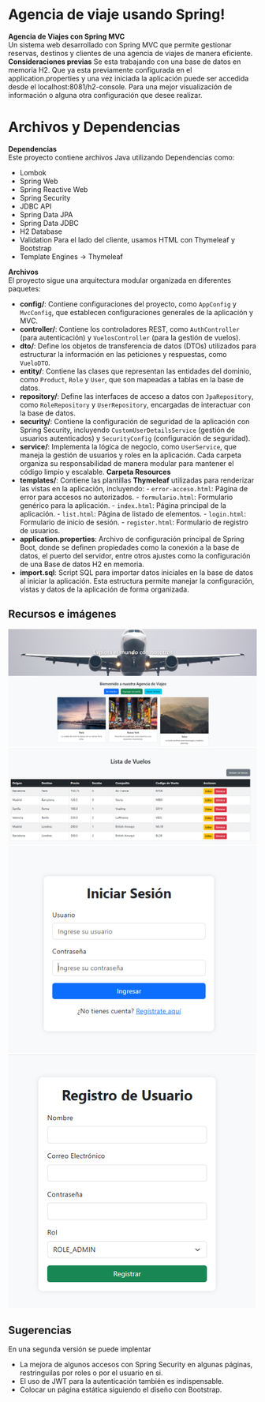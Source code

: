 # Agencia de viaje usando Spring!

**Agencia de Viajes con Spring MVC**  
Un sistema web desarrollado con Spring MVC que permite gestionar reservas, destinos y clientes de una agencia de viajes de manera eficiente.
**Consideraciones previas** 
Se esta trabajando con una base de datos en memoria H2. Que ya esta previamente configurada en el application.properties y una vez iniciada la aplicación puede ser accedida desde el localhost:8081/h2-console.
Para una mejor visualización de información o alguna otra configuración que desee realizar.

# Archivos y Dependencias

**Dependencias**  
Este proyecto contiene archivos Java utilizando Dependencias como:
- Lombok
- Spring Web
- Spring Reactive Web
- Spring Security
- JDBC API
- Spring Data JPA
- Spring Data JDBC
- H2 Database
- Validation
Para el lado del cliente, usamos HTML con Thymeleaf y Bootstrap
- Template Engines -> Thymeleaf

**Archivos**  
El proyecto sigue una arquitectura modular organizada en diferentes paquetes: 
- **config/**: Contiene configuraciones del proyecto, como `AppConfig` y `MvcConfig`, que establecen configuraciones generales de la aplicación y MVC. 
- **controller/**: Contiene los controladores REST, como `AuthController` (para autenticación) y `VuelosController` (para la gestión de vuelos). 
- **dto/**: Define los objetos de transferencia de datos (DTOs) utilizados para estructurar la información en las peticiones y respuestas, como `VueloDTO`. 
- **entity/**: Contiene las clases que representan las entidades del dominio, como `Product`, `Role` y `User`, que son mapeadas a tablas en la base de datos. 
- **repository/**: Define las interfaces de acceso a datos con `JpaRepository`, como `RoleRepository` y `UserRepository`, encargadas de interactuar con la base de datos.
- **security/**: Contiene la configuración de seguridad de la aplicación con Spring Security, incluyendo `CustomUserDetailsService` (gestión de usuarios autenticados) y `SecurityConfig` (configuración de seguridad). 
- **service/**: Implementa la lógica de negocio, como `UserService`, que maneja la gestión de usuarios y roles en la aplicación. Cada carpeta organiza su responsabilidad de manera modular para mantener el código limpio y escalable.
**Carpeta Resources**
- **templates/**: Contiene las plantillas **Thymeleaf** utilizadas para renderizar las vistas en la aplicación, incluyendo: - `error-acceso.html`: Página de error para accesos no autorizados. - `formulario.html`: Formulario genérico para la aplicación. - `index.html`: Página principal de la aplicación. - `list.html`: Página de listado de elementos. - `login.html`: Formulario de inicio de sesión. - `register.html`: Formulario de registro de usuarios. 
- **application.properties**: Archivo de configuración principal de Spring Boot, donde se definen propiedades como la conexión a la base de datos, el puerto del servidor, entre otros ajustes como la configuración de una Base de datos H2 en memoria.  
- **import.sql**: Script SQL para importar datos iniciales en la base de datos al iniciar la aplicación. Esta estructura permite manejar la configuración, vistas y datos de la aplicación de forma organizada.

## Recursos e imágenes
![Home](https://github.com/nishikyr/AgenciaDeViajes/blob/master/imagenes/home.png)
![FlightList](https://github.com/nishikyr/AgenciaDeViajes/blob/master/imagenes/flightsList.png)
![Login](https://github.com/nishikyr/AgenciaDeViajes/blob/master/imagenes/login.png)
![SignUp](https://github.com/nishikyr/AgenciaDeViajes/blob/master/imagenes/register.png)

## Sugerencias

En una segunda versión se puede implentar 
- La mejora de algunos accesos con Spring Security en algunas páginas, restringuilas por roles o por el usuario en si. 
- El uso de JWT para la autenticación también es indispensable.
- Colocar un página estática siguiendo el diseño con Bootstrap.
